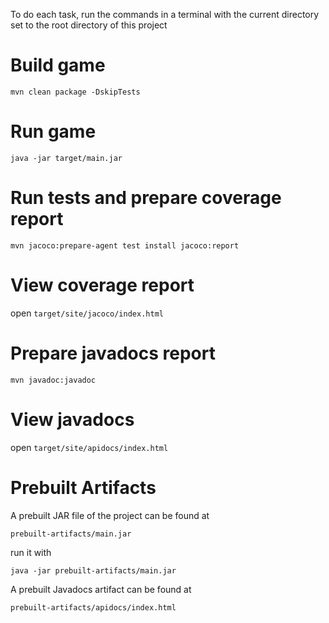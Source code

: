 To do each task, run the commands in a terminal with the current directory set to the root directory of this project

# Build game
`mvn clean package -DskipTests`

# Run game
`java -jar target/main.jar`

# Run tests and prepare coverage report
`mvn jacoco:prepare-agent test install jacoco:report`

# View coverage report
open `target/site/jacoco/index.html`

# Prepare javadocs report
`mvn javadoc:javadoc`

# View javadocs
open `target/site/apidocs/index.html`

# Prebuilt Artifacts
A prebuilt JAR file of the project can be found at 

`prebuilt-artifacts/main.jar`

run it with

`java -jar prebuilt-artifacts/main.jar`

A prebuilt Javadocs artifact can be found at

`prebuilt-artifacts/apidocs/index.html`